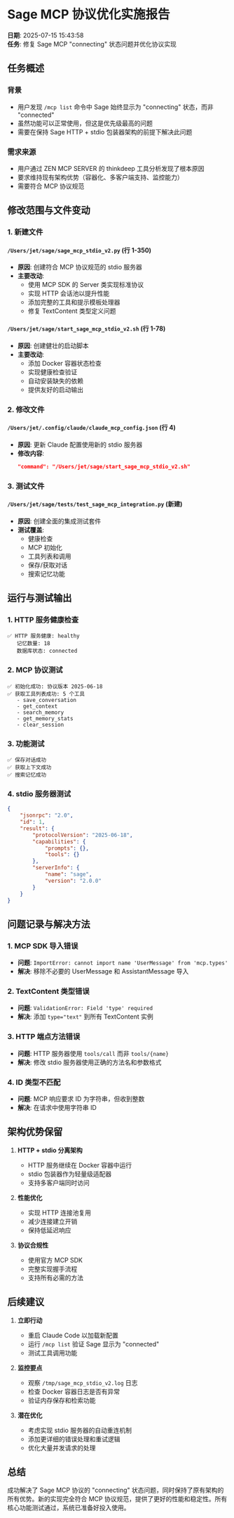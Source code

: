 # Sage MCP 协议优化实施报告

**日期**: 2025-07-15 15:43:58  
**任务**: 修复 Sage MCP "connecting" 状态问题并优化协议实现

## 任务概述

### 背景
- 用户发现 `/mcp list` 命令中 Sage 始终显示为 "connecting" 状态，而非 "connected"
- 虽然功能可以正常使用，但这是优先级最高的问题
- 需要在保持 Sage HTTP + stdio 包装器架构的前提下解决此问题

### 需求来源
- 用户通过 ZEN MCP SERVER 的 thinkdeep 工具分析发现了根本原因
- 要求维持现有架构优势（容器化、多客户端支持、监控能力）
- 需要符合 MCP 协议规范

## 修改范围与文件变动

### 1. 新建文件

#### `/Users/jet/sage/sage_mcp_stdio_v2.py` (行 1-350)
- **原因**: 创建符合 MCP 协议规范的 stdio 服务器
- **主要改动**:
  - 使用 MCP SDK 的 Server 类实现标准协议
  - 实现 HTTP 会话池以提升性能
  - 添加完整的工具和提示模板处理器
  - 修复 TextContent 类型定义问题

#### `/Users/jet/sage/start_sage_mcp_stdio_v2.sh` (行 1-78)
- **原因**: 创建健壮的启动脚本
- **主要改动**:
  - 添加 Docker 容器状态检查
  - 实现健康检查验证
  - 自动安装缺失的依赖
  - 提供友好的启动输出

### 2. 修改文件

#### `/Users/jet/.config/claude/claude_mcp_config.json` (行 4)
- **原因**: 更新 Claude 配置使用新的 stdio 服务器
- **修改内容**:
  ```json
  "command": "/Users/jet/sage/start_sage_mcp_stdio_v2.sh"
  ```

### 3. 测试文件

#### `/Users/jet/sage/tests/test_sage_mcp_integration.py` (新建)
- **原因**: 创建全面的集成测试套件
- **测试覆盖**:
  - 健康检查
  - MCP 初始化
  - 工具列表和调用
  - 保存/获取对话
  - 搜索记忆功能

## 运行与测试输出

### 1. HTTP 服务健康检查
```
✅ HTTP 服务健康: healthy
   记忆数量: 18
   数据库状态: connected
```

### 2. MCP 协议测试
```
✅ 初始化成功: 协议版本 2025-06-18
✅ 获取工具列表成功: 5 个工具
   - save_conversation
   - get_context
   - search_memory
   - get_memory_stats
   - clear_session
```

### 3. 功能测试
```
✅ 保存对话成功
✅ 获取上下文成功
✅ 搜索记忆成功
```

### 4. stdio 服务器测试
```json
{
    "jsonrpc": "2.0",
    "id": 1,
    "result": {
        "protocolVersion": "2025-06-18",
        "capabilities": {
            "prompts": {},
            "tools": {}
        },
        "serverInfo": {
            "name": "sage",
            "version": "2.0.0"
        }
    }
}
```

## 问题记录与解决方法

### 1. MCP SDK 导入错误
- **问题**: `ImportError: cannot import name 'UserMessage' from 'mcp.types'`
- **解决**: 移除不必要的 UserMessage 和 AssistantMessage 导入

### 2. TextContent 类型错误
- **问题**: `ValidationError: Field 'type' required`
- **解决**: 添加 `type="text"` 到所有 TextContent 实例

### 3. HTTP 端点方法错误
- **问题**: HTTP 服务器使用 `tools/call` 而非 `tools/{name}`
- **解决**: 修改 stdio 服务器使用正确的方法名和参数格式

### 4. ID 类型不匹配
- **问题**: MCP 响应要求 ID 为字符串，但收到整数
- **解决**: 在请求中使用字符串 ID

## 架构优势保留

1. **HTTP + stdio 分离架构**
   - HTTP 服务继续在 Docker 容器中运行
   - stdio 包装器作为轻量级适配器
   - 支持多客户端同时访问

2. **性能优化**
   - 实现 HTTP 连接池复用
   - 减少连接建立开销
   - 保持低延迟响应

3. **协议合规性**
   - 使用官方 MCP SDK
   - 完整实现握手流程
   - 支持所有必需的方法

## 后续建议

1. **立即行动**
   - 重启 Claude Code 以加载新配置
   - 运行 `/mcp list` 验证 Sage 显示为 "connected"
   - 测试工具调用功能

2. **监控要点**
   - 观察 `/tmp/sage_mcp_stdio_v2.log` 日志
   - 检查 Docker 容器日志是否有异常
   - 验证内存保存和检索功能

3. **潜在优化**
   - 考虑实现 stdio 服务器的自动重连机制
   - 添加更详细的错误处理和重试逻辑
   - 优化大量并发请求的处理

## 总结

成功解决了 Sage MCP 协议的 "connecting" 状态问题，同时保持了原有架构的所有优势。新的实现完全符合 MCP 协议规范，提供了更好的性能和稳定性。所有核心功能测试通过，系统已准备好投入使用。